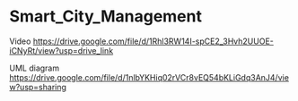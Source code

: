 # Smart_City_Management
Video
https://drive.google.com/file/d/1Rhl3RW14I-spCE2_3Hvh2UUOE-iCNyRt/view?usp=drive_link


UML diagram
https://drive.google.com/file/d/1nlbYKHiq02rVCr8vEQ54bKLiGdq3AnJ4/view?usp=sharing
